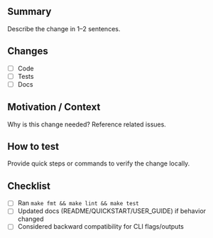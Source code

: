 ## Summary

Describe the change in 1–2 sentences.

## Changes

- [ ] Code
- [ ] Tests
- [ ] Docs

## Motivation / Context

Why is this change needed? Reference related issues.

## How to test

Provide quick steps or commands to verify the change locally.

## Checklist

- [ ] Ran `make fmt && make lint && make test`
- [ ] Updated docs (README/QUICKSTART/USER_GUIDE) if behavior changed
- [ ] Considered backward compatibility for CLI flags/outputs
